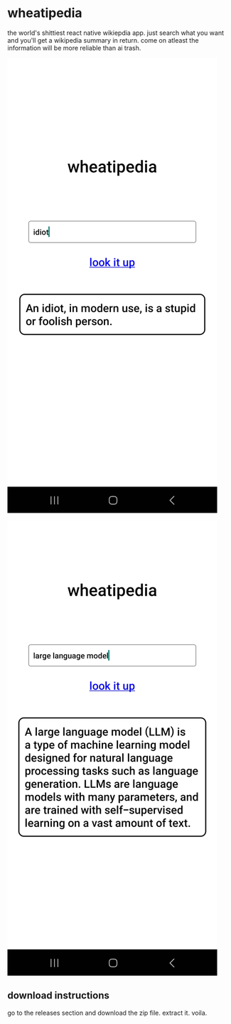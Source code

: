 # wheatipedia
the world's shittiest react native wikiepdia app. just search what you want and you'll get a wikipedia summary in return.
come on atleast the information will be more reliable than ai trash.

![image1](img1.jpg)

![image2](img2.jpg)


## download instructions
go to the releases section and download the zip file. extract it. voila.
